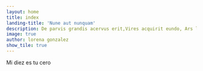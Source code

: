 ```yaml
---
layout: home
title: index
landing-title: 'Nune aut nunquam'
description: De parvis grandis acervus erit,Vires acquirit eundo, Ars longa, vita brevis & Tempus fugit
image: true
author: lorena gonzalez
show_tile: true
---
```

Mi diez es tu cero
